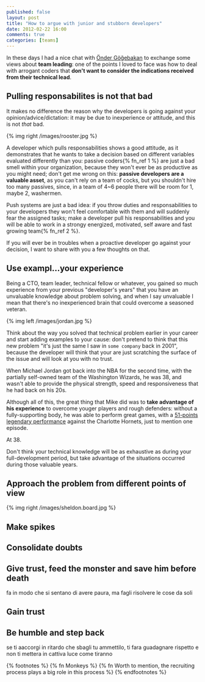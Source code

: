 ```yaml
---
published: false
layout: post
title: "How to argue with junior and stubborn developers"
date: 2012-02-22 16:00
comments: true
categories: [teams]
---
```


In these days I had a nice chat with
[Önder Göğebakan](http://www.linkedin.com/in/gogebakan) to exchange
some views about **team leading**: one of the points I loved to face
was how to deal with arrogant coders that **don't want to consider
the indications received from their technical lead**.
<!-- more -->

## Pulling responsabilites is not that bad

It makes no difference the reason why the developers is going against your
opinion/advice/dictation: it may be due to inexperience or attitude, and this
is not *that* bad.

{% img right /images/rooster.jpg %}

A developer which pulls responsabilities shows a good attitude, as it
demonstrates that he wants to take a decision based on different variables
evaluated differently than you: passive coders{% fn_ref 1 %} are just a bad
smell within your organization, because they won't ever be as productive
as you might need; don't get me wrong on this: **passive developers are
a valuable asset**, as you can't rely on a team of cocks, but you
shouldn't hire too many passives, since, in a team of 4~6 people there
will be room for 1, maybe 2, washermen.

Push systems are just a bad idea: if you throw duties and responsabilities
to your developers they won't feel comfortable with them and will suddenly
fear the assigned tasks; make a developer pull his responsabilities and you
will be able to work in a strongy energized, motivated, self aware and
fast growing team{% fn_ref 2 %}.

If you will ever be in troubles when a proactive developer go against
your decision, I want to share with you a few thoughts on that.

## Use exampl...your experience

Being a CTO, team leader, technical fellow or whatever, you gained
so much experience from your previous "developer's years" that you have
an unvaluable knowledge about problem solving, and when I say
unvaluable I mean that there's no inexperienced brain that could
overcome a seasoned veteran.

{% img left /images/jordan.jpg %}

Think about the way you solved that technical problem earlier in your
career and start adding examples to your cause: don't pretend to
think that this new problem "it's just the same I saw in `some company`
back in 2001", because the developer will think that your are
just scratching the surface of the issue and will look at you
with no trust.

When Michael Jordan got back into the NBA for the second time,
with the partially self-owned team of the Washington Wizards,
he was 38, and wasn't able to provide the physical strength,
speed and responsiveness that he had back on his 20s.

Although all of this, the great thing that Mike did was to **take
advantage of his experience** to overcome youger players and
rough defenders: without a fully-supporting body, he was able to
perform great games, with a
[51-points legendary performance](http://www.basketball-reference.com/boxscores/200112290WAS.html)
against the Charlotte Hornets, just to mention one episode.

At 38.

Don't think your technical knowledge will be as exhaustive as
during your full-development period, but take advantage of the
situations occurred during those valuable years.

## Approach the problem from different points of view

{% img right /images/sheldon.board.jpg %}

## Make spikes

## Consolidate doubts

## Give trust, feed the monster and save him before death

fa in modo che si sentano di avere paura, ma fagli risolvere le cose da soli

## Gain trust

## Be humble and step back

se ti aaccorgi in ritardo che sbagli tu ammettilo, ti fara guadagnare rispetto e non ti mettera in cattiva luce come tiranno

{% footnotes %}
  {% fn Monkeys %}
  {% fn Worth to mention, the recruiting process plays a big role in this process %}
{% endfootnotes %}
